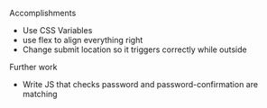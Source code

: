 Accomplishments
- Use CSS Variables
- use flex to align everything right
- Change submit location so it triggers correctly while outside <form></form>

Further work
- Write JS that checks password and password-confirmation are matching